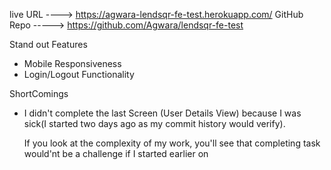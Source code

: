 live URL ----> https://agwara-lendsqr-fe-test.herokuapp.com/
GitHub Repo  -----> https://github.com/Agwara/lendsqr-fe-test


Stand out Features
* Mobile Responsiveness
* Login/Logout Functionality

ShortComings
* I didn't complete the last Screen (User Details View) because I was sick(I started two days ago as my commit history would verify).

  If you look at the complexity of my work, you'll see that completing task would'nt be a challenge if I started earlier on